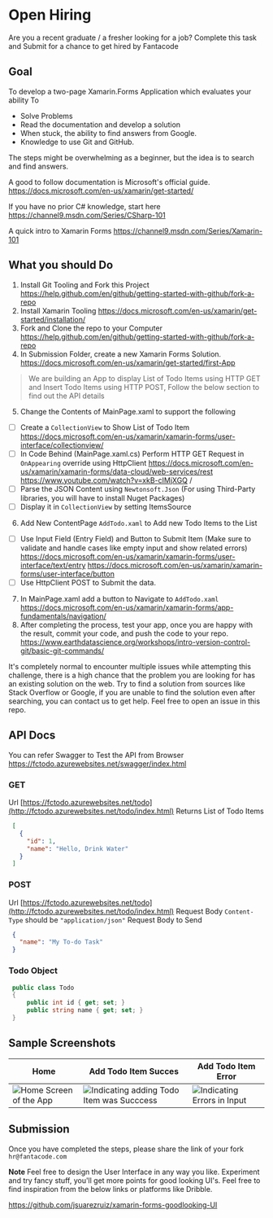 # Open Hiring
Are you a recent graduate / a fresher looking for a job? Complete this task and Submit for a chance to get hired by Fantacode

## Goal

To develop a two-page Xamarin.Forms Application which evaluates your ability To
- Solve Problems
- Read the documentation and develop a solution
- When stuck, the ability to find answers from Google.
- Knowledge to use Git and GitHub.

The steps might be overwhelming as a beginner, but the idea is to search and find answers. 

A good to follow documentation is Microsoft's official guide. 
https://docs.microsoft.com/en-us/xamarin/get-started/

If you have no prior C# knowledge, start here
https://channel9.msdn.com/Series/CSharp-101

A quick intro to Xamarin Forms
https://channel9.msdn.com/Series/Xamarin-101

## What you should Do

 1. Install Git Tooling and Fork this Project 
https://help.github.com/en/github/getting-started-with-github/fork-a-repo
2.  Install Xamarin Tooling
https://docs.microsoft.com/en-us/xamarin/get-started/installation/
3. Fork and Clone the repo to your Computer
https://help.github.com/en/github/getting-started-with-github/fork-a-repo
4. In Submission Folder, create a new Xamarin Forms Solution.
https://docs.microsoft.com/en-us/xamarin/get-started/first-App

> We are building an App to display List of Todo Items using HTTP GET
> and Insert Todo Items using HTTP POST, Follow the below section to find out the API details

5.  Change the Contents of MainPage.xaml to support the following
	
 - [ ] Create a `CollectionView` to Show List of Todo Item
 https://docs.microsoft.com/en-us/xamarin/xamarin-forms/user-interface/collectionview/
 - [ ]  In Code Behind (MainPage.xaml.cs) Perform HTTP GET Request in `OnAppearing` override using HttpClient
 https://docs.microsoft.com/en-us/xamarin/xamarin-forms/data-cloud/web-services/rest
 https://www.youtube.com/watch?v=xkB-cIMjXGQ /
 - [ ] Parse the JSON Content using `Newtonsoft.Json` (For using Third-Party libraries, you will have to install Nuget Packages)
 - [ ] Display it in `CollectionView` by setting ItemsSource
6.  Add New ContentPage `AddTodo.xaml` to Add new Todo Items to the List
 - [ ] Use Input Field (Entry Field) and Button to Submit Item (Make sure to validate and handle cases like empty input and show related errors)
 https://docs.microsoft.com/en-us/xamarin/xamarin-forms/user-interface/text/entry
 https://docs.microsoft.com/en-us/xamarin/xamarin-forms/user-interface/button
 - [ ] Use HttpClient POST to Submit the data.
7. In MainPage.xaml add a button to Navigate to `AddTodo.xaml` https://docs.microsoft.com/en-us/xamarin/xamarin-forms/app-fundamentals/navigation/
8.  After completing the process, test your app, once you are happy with the result, commit your code, and push the code to your repo.
https://www.earthdatascience.org/workshops/intro-version-control-git/basic-git-commands/

It's completely normal to encounter multiple issues while attempting this challenge, there is a high chance that the problem you are looking for has an existing solution on the web. Try to find a solution from sources like Stack Overflow or Google, if you are unable to find the solution even after searching, you can contact us to get help. Feel free to open an issue in this repo.

## API Docs
You can refer Swagger to Test the API from Browser 
https://fctodo.azurewebsites.net/swagger/index.html

### GET
Url
 [https://fctodo.azurewebsites.net/todo](http://fctodo.azurewebsites.net/todo/index.html)
Returns List of Todo Items
```json
 [
   {
     "id": 1,
     "name": "Hello, Drink Water"
   }
 ]
 ```

### POST
Url
 [https://fctodo.azurewebsites.net/todo](http://fctodo.azurewebsites.net/todo/index.html)
Request Body `Content-Type` should be `"application/json"`
Request Body to Send
```json
 {
   "name": "My To-do Task"
 }
```
### Todo Object
```csharp
 public class Todo
 {
     public int id { get; set; }
     public string name { get; set; }
 }
 ```

## Sample Screenshots
|Home|Add Todo Item Succes|Add Todo Item Error|
|--|--|--|
| ![Home Screen of the App](https://i.ibb.co/86zRy73/Home.jpg) |  ![Indicating adding Todo Item was Succcess](https://i.ibb.co/Kj6BP13/Success-Case.jpg)|  ![Indicating Errors in Input](https://i.ibb.co/drBzyWV/Error-Case.jpg)|


## Submission
Once you have completed the steps, please share the link of your fork `hr@fantacode.com`

**Note**
Feel free to design the User Interface in any way you like. Experiment and try fancy stuff, you'll get more points for good looking UI's. Feel free to find inspiration from the below links or platforms like Dribble.

https://github.com/jsuarezruiz/xamarin-forms-goodlooking-UI


